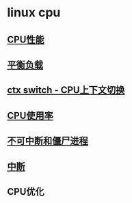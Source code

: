 # linux cpu

## [CPU性能](cpu-performance.md)

## [平衡负载](linux-loadAverage.md)  

## [ctx switch - CPU上下文切换](linux-ctxSwitch.md)

## [CPU使用率](linux-cpuUsage.md)

## [不可中断和僵尸进程](linux-uninterrupt.md)

## [中断](linux-interrupt.md)

## CPU优化
